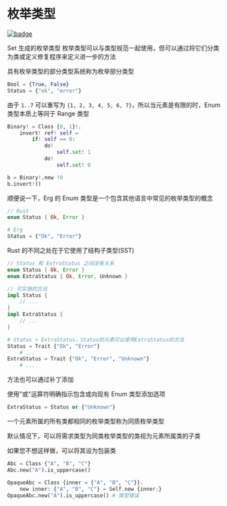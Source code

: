 # 枚举类型

[![badge](https://img.shields.io/endpoint.svg?url=https%3A%2F%2Fgezf7g7pd5.execute-api.ap-northeast-1.amazonaws.com%2Fdefault%2Fsource_up_to_date%3Fowner%3Derg-lang%26repos%3Derg%26ref%3Dmain%26path%3Ddoc/EN/syntax/type/11_enum.md%26commit_hash%3Db713e6f5cf9570255ccf44d14166cb2a9984f55a)](https://gezf7g7pd5.execute-api.ap-northeast-1.amazonaws.com/default/source_up_to_date?owner=erg-lang&repos=erg&ref=main&path=doc/EN/syntax/type/11_enum.md&commit_hash=b713e6f5cf9570255ccf44d14166cb2a9984f55a)

Set 生成的枚举类型
枚举类型可以与类型规范一起使用，但可以通过将它们分类为类或定义修复程序来定义进一步的方法

具有枚举类型的部分类型系统称为枚举部分类型

```python
Bool = {True, False}
Status = {"ok", "error"}
```

由于 `1..7` 可以重写为 `{1, 2, 3, 4, 5, 6, 7}`，所以当元素是有限的时，Enum 类型本质上等同于 Range 类型

```python
Binary! = Class {0, 1}!.
    invert! ref! self =
        if! self == 0:
            do!
                self.set! 1
            do!
                self.set! 0

b = Binary!.new !0
b.invert!()
```

顺便说一下，Erg 的 Enum 类型是一个包含其他语言中常见的枚举类型的概念

```rust
// Rust
enum Status { Ok, Error }
```

```python
# Erg
Status = {"Ok", "Error"}
```

Rust 的不同之处在于它使用了结构子类型(SST)

```rust
// Status 和 ExtraStatus 之间没有关系
enum Status { Ok, Error }
enum ExtraStatus { Ok, Error, Unknown }

// 可实施的方法
impl Status {
    // ...
}
impl ExtraStatus {
    // ...
}
```

```python
# Status > ExtraStatus，Status的元素可以使用ExtraStatus的方法
Status = Trait {"Ok", "Error"}
    # ...
ExtraStatus = Trait {"Ok", "Error", "Unknown"}
    # ...
```

方法也可以通过补丁添加

使用"或"运算符明确指示包含或向现有 Enum 类型添加选项

```python
ExtraStatus = Status or {"Unknown"}
```

一个元素所属的所有类都相同的枚举类型称为同质枚举类型

默认情况下，可以将需求类型为同类枚举类型的类视为元素所属类的子类

如果您不想这样做，可以将其设为包装类

```python
Abc = Class {"A", "B", "C"}
Abc.new("A").is_uppercase()

OpaqueAbc = Class {inner = {"A", "B", "C"}}.
    new inner: {"A", "B", "C"} = Self.new {inner;}
OpaqueAbc.new("A").is_uppercase() # 类型错误
```
